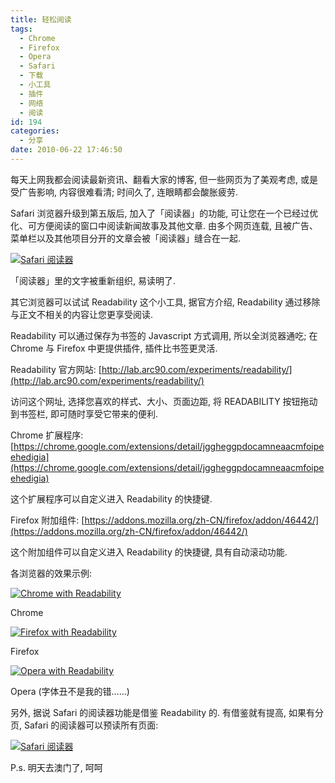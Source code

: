 ```yaml
---
title: 轻松阅读
tags:
  - Chrome
  - Firefox
  - Opera
  - Safari
  - 下载
  - 小工具
  - 插件
  - 网络
  - 阅读
id: 194
categories:
  - 分享
date: 2010-06-22 17:46:50
---
```


每天上网我都会阅读最新资讯、翻看大家的博客, 但一些网页为了美观考虑, 或是受广告影响, 内容很难看清; 时间久了, 连眼睛都会酸胀疲劳.

Safari 浏览器升级到第五版后, 加入了「阅读器」的功能, 可让您在一个已经过优化、可方便阅读的窗口中阅读新闻故事及其他文章. 由多个网页连载, 且被广告、菜单栏以及其他项目分开的文章会被「阅读器」缝合在一起.

[![Safari 阅读器](//img.beamnote.com/2010/2010-06-22_16-37-11.png)](//img.beamnote.com/2010/2010-06-22_16-37-11.png)<!-- more -->

「阅读器」里的文字被重新组织, 易读明了.

其它浏览器可以试试 Readability 这个小工具, 据官方介绍, Readability 通过移除与正文不相关的内容让您更享受阅读.

Readability 可以通过保存为书签的 Javascript 方式调用, 所以全浏览器通吃; 在 Chrome 与 Firefox 中更提供插件, 插件比书签更灵活.

Readability 官方网站: [http://lab.arc90.com/experiments/readability/](http://lab.arc90.com/experiments/readability/)

访问这个网址, 选择您喜欢的样式、大小、页面边距, 将 READABILITY 按钮拖动到书签栏, 即可随时享受它带来的便利.

Chrome 扩展程序: [https://chrome.google.com/extensions/detail/jggheggpdocamneaacmfoipeehedigia](https://chrome.google.com/extensions/detail/jggheggpdocamneaacmfoipeehedigia)

这个扩展程序可以自定义进入 Readability 的快捷键.

Firefox 附加组件: [https://addons.mozilla.org/zh-CN/firefox/addon/46442/](https://addons.mozilla.org/zh-CN/firefox/addon/46442/)

这个附加组件可以自定义进入 Readability 的快捷键, 具有自动滚动功能.

各浏览器的效果示例:

[![Chrome with Readability](//img.beamnote.com/2010/2010-06-22_17-24-45.png)](//img.beamnote.com/2010/2010-06-22_17-24-45.png)

Chrome

[![Firefox with Readability](//img.beamnote.com/2010/2010-06-22_17-19-19.png)](//img.beamnote.com/2010/2010-06-22_17-19-19.png)

Firefox

[![Opera with Readability](//img.beamnote.com/2010/2010-06-22_17-23-23.png)](//img.beamnote.com/2010/2010-06-22_17-23-23.png)

Opera (字体丑不是我的错……)

另外, 据说 Safari 的阅读器功能是借鉴 Readability 的. 有借鉴就有提高, 如果有分页, Safari 的阅读器可以预读所有页面:

[![Safari 阅读器](//img.beamnote.com/2010/2010-06-22_17-42-18.png)](//img.beamnote.com/2010/2010-06-22_17-42-18.png)

P.s. 明天去澳门了, 呵呵
